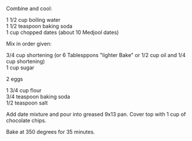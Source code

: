 ---
---

Combine and cool: 

1 1/2 cup boiling water  
1 1/2 teaspoon baking soda  
1 cup chopped dates (about 10 Medjool dates)  

Mix in order given:

3/4 cup shortening (or 6 Tablesppons "lighter Bake" or 1/2 cup oil and 1/4 cup shortening)  
1 cup sugar  

2 eggs  

1 3/4 cup flour  
3/4 teaspoon baking soda  
1/2 teaspoon salt  

Add date mixture and pour into greased 9x13 pan. Cover top with 1 cup of chocolate chips. 

Bake at 350 degrees for 35 minutes. 
